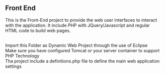 <h2> Front End </h2>

This is the Front-End project to provide the web user interfaces to interact with the application. It include PHP with JQuery/Javascript and regular HTML code to build web pages.

<br> Import this Folder as Dynamic Web Project through the use of Eclipse
<br> Make sure you have configured Tomcat or your server container to support PHP Technology
<br> Tha project include a definitions.php file to define the main web application settings

